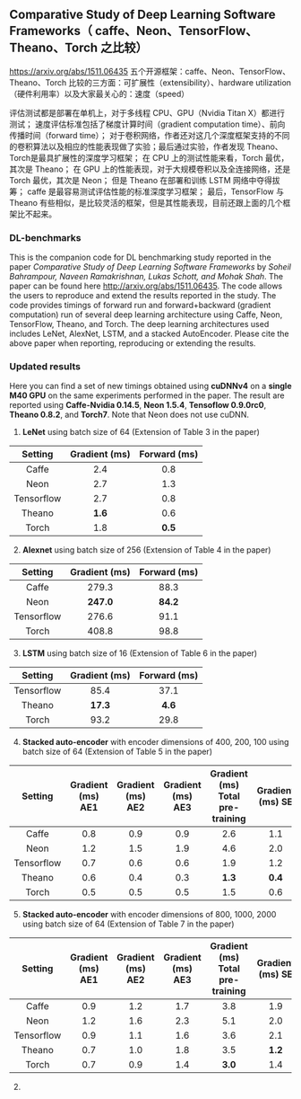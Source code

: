 
## Comparative Study of Deep Learning Software Frameworks（ caffe、Neon、TensorFlow、Theano、Torch 之比较）
<https://arxiv.org/abs/1511.06435>
五个开源框架：caffe、Neon、TensorFlow、Theano、Torch 
比较的三方面：可扩展性（extensibility）、hardware utilization（硬件利用率）以及大家最关心的：速度（speed）

评估测试都是部署在单机上，对于多线程 CPU、GPU（Nvidia Titan X）都进行测试； 速度评估标准包括了梯度计算时间（gradient computation time）、前向传播时间（forward time）； 对于卷积网络，作者还对这几个深度框架支持的不同的卷积算法以及相应的性能表现做了实验；最后通过实验，作者发现 Theano、Torch是最具扩展性的深度学习框架； 在 CPU 上的测试性能来看，Torch 最优，其次是 Theano； 在 GPU 上的性能表现，对于大规模卷积以及全连接网络，还是 Torch 最优，其次是 Neon； 但是 Theano 在部署和训练 LSTM 网络中夺得拔筹； caffe 是最容易测试评估性能的标准深度学习框架； 最后，TensorFlow 与 Theano 有些相似，是比较灵活的框架，但是其性能表现，目前还跟上面的几个框架比不起来。

### DL-benchmarks

This is the companion code for DL benchmarking study reported in the paper *Comparative Study of Deep Learning Software Frameworks* by *Soheil Bahrampour, Naveen Ramakrishnan, Lukas Schott, and Mohak Shah*. The paper can be found here http://arxiv.org/abs/1511.06435. The code allows the users to reproduce and extend the results reported in the study. The code provides timings of forward run and forward+backward (gradient computation) run of several deep learning architecture using Caffe, Neon, TensorFlow, Theano, and Torch. The deep learning architectures used includes LeNet, AlexNet, LSTM, and a stacked AutoEncoder. Please cite the above paper when reporting, reproducing or extending the results.

### Updated results
Here you can find a set of new timings obtained using **cuDNNv4** on a **single M40 GPU** on the same experiments performed in the paper. The result are reported using **Caffe-Nvidia 0.14.5**, **Neon 1.5.4**, **Tensoflow 0.9.0rc0**, **Theano 0.8.2**, and **Torch7**. Note that Neon does not use cuDNN.

1) **LeNet** using batch size of 64 (Extension of Table 3 in the paper)

|   Setting  | Gradient (ms) | Forward (ms) |
|:----------:|:-------------:|:------------:|
| Caffe |     2.4      |   0.8        |
| Neon |     2.7      |   1.3        |
| Tensorflow |      2.7      |      0.8     |
|   Theano   |      **1.6**      |      0.6     |
|    Torch   |      1.8      |      **0.5**    |

2) **Alexnet** using batch size of 256 (Extension of Table 4 in the paper)

|   Setting  | Gradient (ms) | Forward (ms) |
|:----------:|:-------------:|:------------:|
| Caffe |      279.3     |      88.3     |
| Neon |      **247.0**     |     **84.2**     |
| Tensorflow |      276.6      |      91.1     |
|    Torch   |     408.8      |      98.8     |

3) **LSTM** using batch size of 16 (Extension of Table 6 in the paper)

|   Setting  | Gradient (ms) | Forward (ms) |
|:----------:|:-------------:|:------------:|
| Tensorflow |      85.4      |      37.1     |
|    Theano   |     **17.3**      |      **4.6**     |
|    Torch   |     93.2      |      29.8     |

4) **Stacked auto-encoder** with encoder dimensions of 400, 200, 100 using batch size of 64 (Extension of Table 5 in the paper)

|   Setting  | Gradient (ms) AE1 | Gradient (ms) AE2 | Gradient (ms) AE3 | Gradient (ms) Total pre-training | Gradient (ms) SE | Forward (ms) SE |
|:----------:|:-----------------:|:-----------------:|:-----------------:|:--------------------------------:|:----------------:|:---------------:|
| Caffe |       0.8        |    0.9       |      0.9         |          2.6        |       1.1        |       0.6       |
| Neon |    1.2         |   1.5      | 1.9             |    4.6          |  2.0            |       0.9      |
| Tensorflow |        0.7        |        0.6        |        0.6        |                1.9               |        1.2       |       0.4       |
|   Theano   |        0.6        |        0.4        |        0.3        |                **1.3**              |        **0.4**       |       **0.3**       |
|    Torch   |        0.5        |        0.5        |        0.5        |                1.5               |        0.6       |       **0.3**       |

5)  **Stacked auto-encoder** with encoder dimensions of 800, 1000, 2000 using batch size of 64 (Extension of Table 7 in the paper)

|   Setting  | Gradient (ms) AE1 | Gradient (ms) AE2 | Gradient (ms) AE3 | Gradient (ms) Total pre-training | Gradient (ms) SE | Forward (ms) SE |
|:----------:|:-----------------:|:-----------------:|:-----------------:|:--------------------------------:|:----------------:|:---------------:|
| Caffe |         0.9     |      1.2     |        1.7      |          3.8       |     1.9        |       0.9       |
| Neon |    1.2         |   1.6      | 2.3             |    5.1         |  2.0            |       1.0     |
| Tensorflow |        0.9        |        1.1        |        1.6        |                3.6               |        2.1       |       0.7       |
|   Theano   |        0.7        |        1.0        |        1.8        |                3.5               |        **1.2**       |       **0.6**       |
|    Torch   |        0.7        |        0.9        |        1.4        |                **3.0**               |        1.4       |      **0.6**       |

2. 